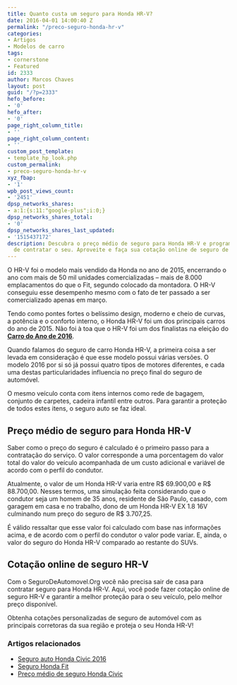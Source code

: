 ```yaml
---
title: Quanto custa um seguro para Honda HR-V?
date: 2016-04-01 14:00:40 Z
permalink: "/preco-seguro-honda-hr-v"
categories:
- Artigos
- Modelos de carro
tags:
- cornerstone
- Featured
id: 2333
author: Marcos Chaves
layout: post
guid: "/?p=2333"
hefo_before:
- '0'
hefo_after:
- '0'
page_right_column_title:
- ''
page_right_column_content:
- ''
custom_post_template:
- template_hp_look.php
custom_permalink:
- preco-seguro-honda-hr-v
xyz_fbap:
- '1'
wpb_post_views_count:
- '2451'
dpsp_networks_shares:
- a:1:{s:11:"google-plus";i:0;}
dpsp_networks_shares_total:
- '0'
dpsp_networks_shares_last_updated:
- '1515437172'
description: Descubra o preço médio de seguro para Honda HR-V e programe-se na hora
  de contratar o seu. Aproveite e faça sua cotação online de seguro de automóvel!
---
```


O HR-V foi o modelo mais vendido da Honda no ano de 2015, encerrando o ano com mais de 50 mil unidades comercializadas – mais de 8.000 emplacamentos do que o Fit, segundo colocado da montadora. O HR-V conseguiu esse desempenho mesmo com o fato de ter passado a ser comercializado apenas em março.

Tendo como pontes fortes o belíssimo design, moderno e cheio de curvas, a potência e o conforto interno, o Honda HR-V foi um dos principais carros do ano de 2015. Não foi à toa que o HR-V foi um dos finalistas na eleição do **[Carro do Ano de 2016](/jeep-renegade-carro-ano)**.

Quando falamos do seguro de carro Honda HR-V, a primeira coisa a ser levada em consideração é que esse modelo possui várias versões. O modelo 2016 por si só já possui quatro tipos de motores diferentes, e cada uma destas particularidades influencia no preço final do seguro de automóvel.

O mesmo veículo conta com itens internos como rede de bagagem, conjunto de carpetes, cadeira infantil entre outros. Para garantir a proteção de todos estes itens, o seguro auto se faz ideal.

## **Preço médio de seguro para Honda HR-V**

Saber como o preço do seguro é calculado é o primeiro passo para a contratação do serviço. O valor corresponde a uma porcentagem do valor total do valor do veículo acompanhada de um custo adicional e variável de acordo com o perfil do condutor.

Atualmente, o valor de um Honda HR-V varia entre R$ 69.900,00 e R$ 88.700,00. Nesses termos, uma simulação feita considerando que o condutor seja um homem de 35 anos, residente de São Paulo, casado, com garagem em casa e no trabalho, dono de um Honda HR-V EX 1.8 16V culminando num preço do seguro de R$ 3.707,25.

É válido ressaltar que esse valor foi calculado com base nas informações acima, e de acordo com o perfil do condutor o valor pode variar. E, ainda, o valor do seguro do Honda HR-V comparado ao restante do SUVs.

## **Cotação online de seguro HR-V**

Com o SeguroDeAutomovel.Org você não precisa sair de casa para contratar seguro para Honda HR-V. Aqui, você pode fazer cotação online de seguro HR-V e garantir a melhor proteção para o seu veículo, pelo melhor preço disponível.

Obtenha cotações personalizadas de seguro de automóvel com as principais corretoras da sua região e proteja o seu Honda HR-V!

### Artigos relacionados

  * <a href="/seguro-auto-honda-civic" target="_blank">Seguro auto Honda Civic 2016</a>
  * <a href="/seguro-honda-fit" target="_blank">Seguro Honda Fit</a>
  * <a href="/preco-seguro-honda-civic" target="_blank">Preço médio de seguro Honda Civic</a>